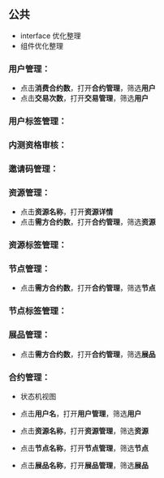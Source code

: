## 公共

- interface 优化整理
- 组件优化整理

### 用户管理：

- 点击**消费合约数**，打开**合约管理**，筛选**用户**
- 点击**交易次数**，打开**交易管理**，筛选**用户**

### 用户标签管理：

### 内测资格审核：

### 邀请码管理：

### 资源管理：

- 点击**资源名称**，打开**资源详情**
- 点击**需方合约数**，打开**合约管理**，筛选**资源**

### 资源标签管理：

### 节点管理：

- 点击**需方合约数**，打开**合约管理**，筛选**节点**

### 节点标签管理：

### 展品管理：

- 点击**需方合约数**，打开**合约管理**，筛选**展品**

### 合约管理：

- 状态机视图

- 点击**用户名**，打开**用户管理**，筛选**用户**
- 点击**资源名称**，打开**资源管理**，筛选**资源**
- 点击**节点名称**，打开**节点管理**，筛选**节点**
- 点击**展品名称**，打开**展品管理**，筛选**展品**
